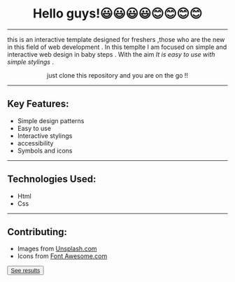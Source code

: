   <h1 align="center">Hello guys!😃😃😃😃😊😊😊😊</h1>
  <hr>
        <p>this is an interactive template designed for freshers ,those who are the new in this field of web development . 
        In this templte I am focused on simple and interactive web design in baby steps . With the aim <em>It is easy to 
        use with simple stylings </em>. </p>
        <p align="center">just clone this repository and you are on the go !!</p>
        <hr>
    <section>
        <h2>Key Features:</h2>
        <ul>
            <li>Simple design patterns</li>
            <li>Easy to use </li>
            <li>Interactive stylings </li>
          <li>accessibility</li>
          <li>Symbols and icons</li>
        </ul>
    </section>
    <hr>
    <section>
        <h2>Technologies Used:</h2>
        <ul>
            <li>Html</li>
            <li>Css</li>
        </ul>
    </section>
    <hr>
    <section>
        <h2>Contributing:</h2>
      <ul>
        <li>Images from <a href="https://unsplash.com/s/photos/programmer">Unsplash.com</a></li>
        <li>Icons from <a href="https://fontawesome.com/">Font Awesome.com</a></li>
      </ul>
    </section>
    <button><a href="https://ecommerce-template-1.netlify.app/" target="_blank">See results</a></button>
